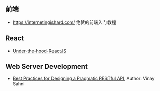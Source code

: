 ## 前端

- https://internetingishard.com/  绝赞的前端入门教程

## React

- [Under-the-hood-ReactJS](https://github.com/Bogdan-Lyashenko/Under-the-hood-ReactJS)

## Web Server Development

- [Best Practices for Designing a Pragmatic RESTful API](http://www.vinaysahni.com/best-practices-for-a-pragmatic-restful-api), Author: Vinay Sahni

